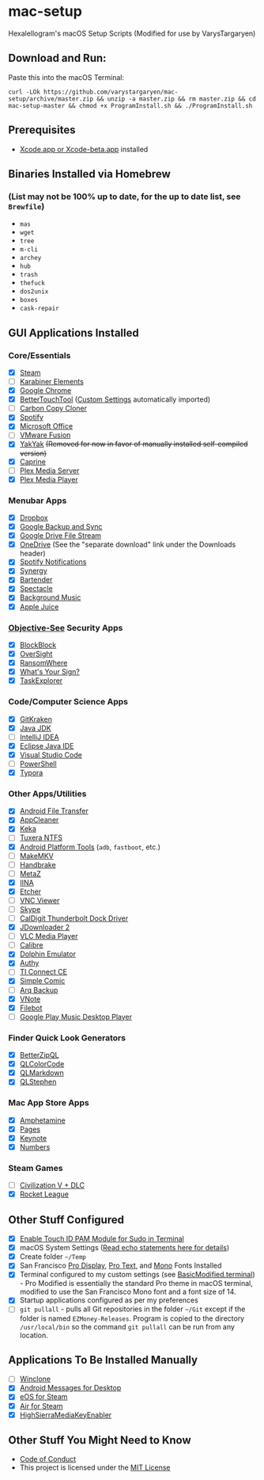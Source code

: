 # mac-setup

Hexalellogram's macOS Setup Scripts (Modified for use by VarysTargaryen)

## Download and Run:
Paste this into the macOS Terminal:

`curl -LOk https://github.com/varystargaryen/mac-setup/archive/master.zip && unzip -a master.zip && rm master.zip && cd mac-setup-master && chmod +x ProgramInstall.sh && ./ProgramInstall.sh`

## Prerequisites
- [Xcode.app or Xcode-beta.app](https://developer.apple.com/download/) installed

## Binaries Installed via Homebrew 
### (List may not be 100% up to date, for the up to date list, see `Brewfile`)
- `mas`
- `wget`
- `tree`
- `m-cli`
- `archey`
- `hub`
- `trash`
- `thefuck`
- `dos2unix`
- `boxes`
- `cask-repair`

## GUI Applications Installed

### Core/Essentials
- [x] [Steam](http://store.steampowered.com/about/)
- [ ] [Karabiner Elements](https://github.com/tekezo/Karabiner-Elements)
- [x] [Google Chrome](https://www.google.com/chrome/browser/desktop/index.html)
- [x] [BetterTouchTool](https://www.boastr.net) ([Custom Settings](https://github.com/hexalellogram/mac-setup/wiki/BTT-Shortcuts) automatically imported)
- [ ] [Carbon Copy Cloner](https://bombich.com)
- [x] [Spotify](http://spotify.com)
- [x] [Microsoft Office](https://www.office.com)
- [ ] [VMware Fusion](https://www.vmware.com/products/fusion.html)
- [x] [YakYak](https://github.com/yakyak/yakyak) ~~(Removed for now in favor of manually installed self-compiled version)~~
- [x] [Caprine](https://github.com/sindresorhus/caprine)
- [ ] [Plex Media Server](https://www.plex.tv/)
- [x] [Plex Media Player](https://www.plex.tv/apps/computer/plex-media-player/)

### Menubar Apps
- [x] [Dropbox](https://www.dropbox.com/?landing=dbv2)
- [x] [Google Backup and Sync](https://drive.google.com)
- [x] [Google Drive File Stream](https://support.google.com/drive/answer/7329379?hl=en&authuser=7)
- [x] [OneDrive](https://support.office.com/en-us/article/New-OneDrive-sync-client-release-notes-845dcf18-f921-435e-bf28-4e24b95e5fc0) (See the "separate download" link under the Downloads header)
- [x] [Spotify Notifications](https://spotify-notifications.citruspi.io)
- [x] [Synergy](http://symless.com/)
- [x] [Bartender](https://www.macbartender.com/)
- [x] [Spectacle](https://github.com/eczarny/spectacle)
- [x] [Background Music](https://github.com/kyleneideck/BackgroundMusic)
- [x] [Apple Juice](https://github.com/raphaelhanneken/apple-juice)

### [Objective-See](https://objective-see.com/) Security Apps
- [x] [BlockBlock](https://objective-see.com/products/blockblock.html)
- [x] [OverSight](https://objective-see.com/products/oversight.html)
- [x] [RansomWhere](https://objective-see.com/products/ransomwhere.html)
- [x] [What's Your Sign?](https://objective-see.com/products/whatsyoursign.html)
- [x] [TaskExplorer](https://objective-see.com/products/taskexplorer.html)

### Code/Computer Science Apps
- [x] [GitKraken](https://www.gitkraken.com)
- [x] [Java JDK](http://www.oracle.com/technetwork/java/javase/downloads/jdk8-downloads-2133151.html)
- [ ] [IntelliJ IDEA](https://www.jetbrains.com/idea/)
- [x] [Eclipse Java IDE](http://www.eclipse.org)
- [x] [Visual Studio Code](https://code.visualstudio.com)
- [ ] [PowerShell](https://github.com/PowerShell/PowerShell)
- [x] [Typora](https://www.typora.io/)

### Other Apps/Utilities
- [x] [Android File Transfer](https://www.android.com/filetransfer/?linkid=14270770)
- [x] [AppCleaner](http://freemacsoft.net/appcleaner/)
- [x] [Keka](http://www.kekaosx.com/en/)
- [ ] [Tuxera NTFS](http://www.tuxera.com/products/tuxera-ntfs-for-mac/)
- [x] [Android Platform Tools](https://developer.android.com/studio/releases/platform-tools.html) (`adb`, `fastboot`, etc.)
- [ ] [MakeMKV](https://www.makemkv.com)
- [ ] [Handbrake](https://handbrake.fr)
- [ ] [MetaZ](https://griff.github.io/metaz/)
- [x] [IINA](https://lhc70000.github.io/iina/)
- [x] [Etcher](https://etcher.io/)
- [ ] [VNC Viewer](https://www.realvnc.com/en/connect/download/viewer/)
- [ ] [Skype](https://www.skype.com/en/get-skype/)
- [ ] [CalDigit Thunderbolt Dock Driver](http://www.caldigit.com/support.asp)
- [x] [JDownloader 2](http://jdownloader.org/jdownloader2)
- [ ] [VLC Media Player](https://www.videolan.org/vlc/index.html)
- [ ] [Calibre](https://calibre-ebook.com/)
- [x] [Dolphin Emulator](https://dolphin-emu.org/)
- [x] [Authy](https://authy.com/)
- [ ] [TI Connect CE](https://education.ti.com/en/products/computer-software/ti-connect-ce-sw)
- [x] [Simple Comic](https://github.com/arauchfuss/Simple-Comic)
- [ ] [Arq Backup](https://www.arqbackup.com/)
- [x] [VNote](https://github.com/tamlok/vnote)
- [x] [Filebot](https://www.filebot.net/)
- [ ] [Google Play Music Desktop Player](https://www.googleplaymusicdesktopplayer.com/)

### Finder Quick Look Generators
- [x] [BetterZipQL](https://macitbetter.com/BetterZip-Quick-Look-Generator/)
- [x] [QLColorCode](https://github.com/n8gray/QLColorCode)
- [x] [QLMarkdown](https://github.com/toland/qlmarkdown/)
- [x] [QLStephen](https://github.com/whomwah/qlstephen)

### Mac App Store Apps
- [x] [Amphetamine](https://itunes.apple.com/us/app/amphetamine/id937984704?mt=12)
- [x] [Pages](https://www.apple.com/pages/)
- [x] [Keynote](https://www.apple.com/keynote/)
- [x] [Numbers](https://www.apple.com/numbers/)

### Steam Games
- [ ] [Civilization V + DLC](http://www.civilization5.com)
- [x] [Rocket League](https://www.rocketleague.com)

## Other Stuff Configured
- [x] [Enable Touch ID PAM Module for Sudo in Terminal](https://derflounder.wordpress.com/2017/11/17/enabling-touch-id-authorization-for-sudo-on-macos-high-sierra/)
- [x] macOS System Settings ([Read echo statements here for details](https://github.com/hexalellogram/mac-setup/blob/master/SystemSettings.sh))
- [x] Create folder `~/Temp`
- [x] San Francisco [Pro Display](https://developer.apple.com/fonts/), [Pro Text](https://developer.apple.com/fonts/), and [Mono](https://simonfredsted.com/1438) Fonts Installed
- [x] Terminal configured to my custom settings (see [BasicModified.terminal](https://github.com/hexalellogram/mac-setup/blob/master/BasicModified.terminal)) - Pro Modified is essentially the standard Pro theme in macOS terminal, modified to use the San Francisco Mono font and a font size of 14.
- [x] Startup applications configured as per my preferences
- [ ] `git pullall` - pulls all Git repositories in the folder `~/Git` except if the folder is named `EZMoney-Releases`. Program is copied to the directory `/usr/local/bin` so the command `git pullall` can be run from any location.

## Applications To Be Installed Manually
- [ ] [Winclone](https://twocanoes.com/products/mac/winclone/)
- [x] [Android Messages for Desktop](https://github.com/kelyvin/Android-Messages-For-Desktop)
- [x] [eOS for Steam](https://github.com/tkashkin/eOSSteamSkin)
- [x] [Air for Steam](https://github.com/Outsetini/Air-for-Steam)
- [x] [HighSierraMediaKeyEnabler](https://github.com/milgra/highsierramediakeyenabler)

## Other Stuff You Might Need to Know
- [Code of Conduct](https://github.com/hexalellogram/mac-setup/blob/master/CODE_OF_CONDUCT.md)
- This project is licensed under the [MIT License](https://github.com/varystargaryen/mac-setup/blob/master/LICENSE)
